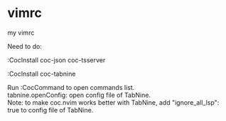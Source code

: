 # vimrc
my vimrc

Need to do:  

:CocInstall coc-json coc-tsserver  

:CocInstall coc-tabnine  

Run :CocCommand to open commands list.  
tabnine.openConfig: open config file of TabNine.  
Note: to make coc.nvim works better with TabNine, add "ignore_all_lsp": true to config file of TabNine.  
